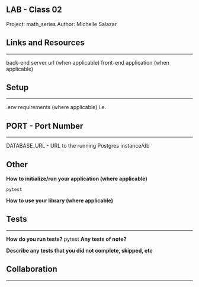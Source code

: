 ## LAB - Class 02
Project: math_series
Author: Michelle Salazar

## Links and Resources
---
back-end server url (when applicable)
front-end application (when applicable)

## Setup
---
.env requirements (where applicable)
i.e.

## PORT - Port Number
---
DATABASE_URL - URL to the running Postgres instance/db

## Other
**How to initialize/run your application (where applicable)**

    pytest

**How to use your library (where applicable)**

## Tests
---
**How do you run tests?** 
pytest
**Any tests of note?**

**Describe any tests that you did not complete, skipped, etc**

## Collaboration
---
